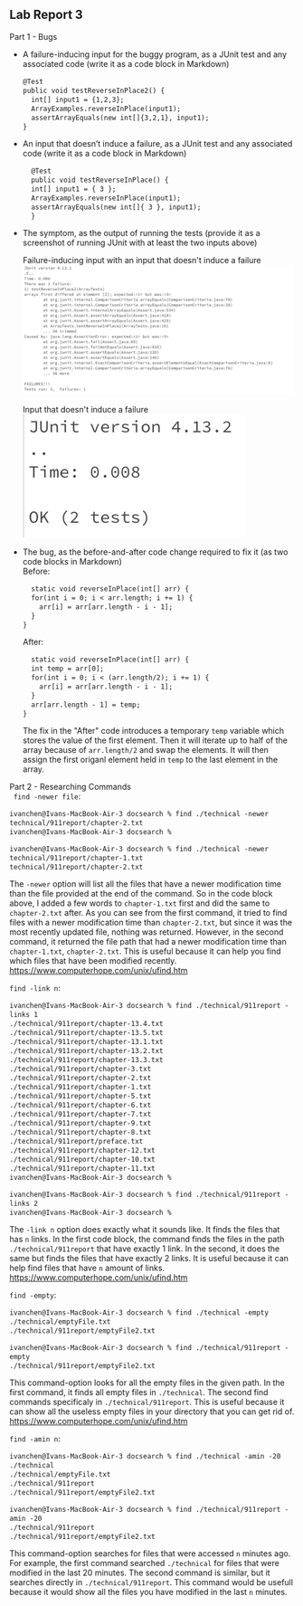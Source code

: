**Lab Report 3**
---
Part 1 - Bugs  
* A failure-inducing input for the buggy program, as a JUnit test and any associated code (write it as a code block in Markdown)
  ```
  @Test
  public void testReverseInPlace2() {
    int[] input1 = {1,2,3};
    ArrayExamples.reverseInPlace(input1);
    assertArrayEquals(new int[]{3,2,1}, input1);
  }
  ```  
* An input that doesn’t induce a failure, as a JUnit test and any associated code (write it as a code block in Markdown)
  ```
    @Test 
	public void testReverseInPlace() {
    int[] input1 = { 3 };
    ArrayExamples.reverseInPlace(input1);
    assertArrayEquals(new int[]{ 3 }, input1);
	}
  ```  
* The symptom, as the output of running the tests (provide it as a screenshot of running JUnit with at least the two inputs above)
  
  Failure-inducing input with an input that doesn't induce a failure  
  ![Image](failureInducingInput.png)

  Input that doesn't induce a failure  
  ![Image](noFailure.png)

* The bug, as the before-and-after code change required to fix it (as two code blocks in Markdown)  
  Before:
  ```
    static void reverseInPlace(int[] arr) {
    for(int i = 0; i < arr.length; i += 1) {
      arr[i] = arr[arr.length - i - 1];
    }
  }
  ```
  After:
  ```
    static void reverseInPlace(int[] arr) {
    int temp = arr[0];
    for(int i = 0; i < (arr.length/2); i += 1) {
      arr[i] = arr[arr.length - i - 1];
    }
    arr[arr.length - 1] = temp;
  }
  ```
  The fix in the "After" code introduces a temporary `temp` variable which stores the value of the first element. Then it will iterate up to half of the array because of `arr.length/2` and swap the elements. It will then assign the first origanl element held in `temp` to the last element in the array.

Part 2 - Researching Commands  
` find -newer file`: 
```
ivanchen@Ivans-MacBook-Air-3 docsearch % find ./technical -newer technical/911report/chapter-2.txt
ivanchen@Ivans-MacBook-Air-3 docsearch %
```
```
ivanchen@Ivans-MacBook-Air-3 docsearch % find ./technical -newer technical/911report/chapter-1.txt
technical/911report/chapter-2.txt
```
The `-newer` option will list all the files that have a newer modification time than the file provided at the end of the command. So in the code block above, I added a few words to `chapter-1.txt` first and did the same to `chapter-2.txt` after. As you can see from the first command, it tried to find files with a newer modification time than `chapter-2.txt`, but since it was the most recently updated file, nothing was returned. However, in the second command, it returned the file path that had a newer modification time than `chapter-1.txt`, `chapter-2.txt`. This is useful because it can help you find which files that have been modified recently.    
https://www.computerhope.com/unix/ufind.htm  

`find -link n`:  
```
ivanchen@Ivans-MacBook-Air-3 docsearch % find ./technical/911report -links 1
./technical/911report/chapter-13.4.txt
./technical/911report/chapter-13.5.txt
./technical/911report/chapter-13.1.txt
./technical/911report/chapter-13.2.txt
./technical/911report/chapter-13.3.txt
./technical/911report/chapter-3.txt
./technical/911report/chapter-2.txt
./technical/911report/chapter-1.txt
./technical/911report/chapter-5.txt
./technical/911report/chapter-6.txt
./technical/911report/chapter-7.txt
./technical/911report/chapter-9.txt
./technical/911report/chapter-8.txt
./technical/911report/preface.txt
./technical/911report/chapter-12.txt
./technical/911report/chapter-10.txt
./technical/911report/chapter-11.txt
ivanchen@Ivans-MacBook-Air-3 docsearch %
```
```
ivanchen@Ivans-MacBook-Air-3 docsearch % find ./technical/911report -links 2
ivanchen@Ivans-MacBook-Air-3 docsearch % 
```
The `-link n` option does exactly what it sounds like. It finds the files that has `n` links. In the first code block, the command finds the files in the path `./technical/911report` that have exactly 1 link. In the second, it does the same but finds the files that have exactly 2 links. It is useful because it can help find files that have `n` amount of links.  
https://www.computerhope.com/unix/ufind.htm  

`find -empty`:  
```
ivanchen@Ivans-MacBook-Air-3 docsearch % find ./technical -empty
./technical/emptyFile.txt
./technical/911report/emptyFile2.txt
```
```
ivanchen@Ivans-MacBook-Air-3 docsearch % find ./technical/911report -empty
./technical/911report/emptyFile2.txt
```
This command-option looks for all the empty files in the given path. In the first command, it finds all empty files in `./technical`. The second find commands specificaly in `./technical/911report`. This is useful because it can show all the useless empty files in your directory that you can get rid of.  
https://www.computerhope.com/unix/ufind.htm  

`find -amin n`:  
```
ivanchen@Ivans-MacBook-Air-3 docsearch % find ./technical -amin -20
./technical
./technical/emptyFile.txt
./technical/911report
./technical/911report/emptyFile2.txt
```
```
ivanchen@Ivans-MacBook-Air-3 docsearch % find ./technical/911report -amin -20
./technical/911report
./technical/911report/emptyFile2.txt
```
This command-option searches for files that were accessed `n` minutes ago. For example, the first command searched `./technical` for files that were modified in the last 20 minutes. The second command is similar, but it searches directly in `./technical/911report`. This command would be usefull because it would show all the files you have modified in the last `n` minutes.
